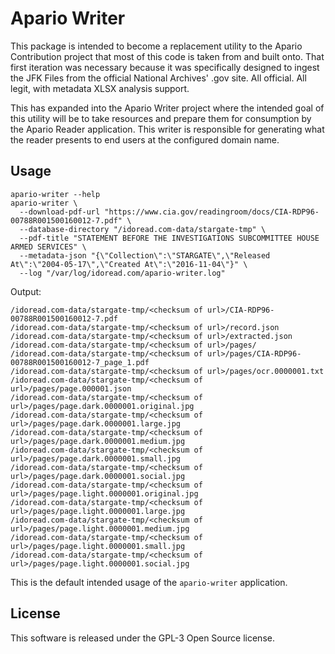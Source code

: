 # Apario Writer

This package is intended to become a replacement utility to the Apario Contribution
project that most of this code is taken from and built onto. That first iteration 
was necessary because it was specifically designed to ingest the JFK Files from the
official National Archives' .gov site. All official. All legit, with metadata XLSX 
analysis support. 

This has expanded into the Apario Writer project where the intended goal of this
utility will be to take resources and prepare them for consumption by the Apario
Reader application. This writer is responsible for generating what the reader 
presents to end users at the configured domain name. 

## Usage

```shell
apario-writer --help
apario-writer \
  --download-pdf-url "https://www.cia.gov/readingroom/docs/CIA-RDP96-00788R001500160012-7.pdf" \
  --database-directory "/idoread.com-data/stargate-tmp" \
  --pdf-title "STATEMENT BEFORE THE INVESTIGATIONS SUBCOMMITTEE HOUSE ARMED SERVICES" \
  --metadata-json "{\"Collection\":\"STARGATE\",\"Released At\":\"2004-05-17\",\"Created At\":\"2016-11-04\"}" \
  --log "/var/log/idoread.com/apario-writer.log"
```

Output: 

```log
/idoread.com-data/stargate-tmp/<checksum of url>/CIA-RDP96-00788R001500160012-7.pdf
/idoread.com-data/stargate-tmp/<checksum of url>/record.json
/idoread.com-data/stargate-tmp/<checksum of url>/extracted.json
/idoread.com-data/stargate-tmp/<checksum of url>/pages/
/idoread.com-data/stargate-tmp/<checksum of url>/pages/CIA-RDP96-00788R001500160012-7_page_1.pdf
/idoread.com-data/stargate-tmp/<checksum of url>/pages/ocr.0000001.txt
/idoread.com-data/stargate-tmp/<checksum of url>/pages/page.000001.json
/idoread.com-data/stargate-tmp/<checksum of url>/pages/page.dark.0000001.original.jpg
/idoread.com-data/stargate-tmp/<checksum of url>/pages/page.dark.0000001.large.jpg
/idoread.com-data/stargate-tmp/<checksum of url>/pages/page.dark.0000001.medium.jpg
/idoread.com-data/stargate-tmp/<checksum of url>/pages/page.dark.0000001.small.jpg
/idoread.com-data/stargate-tmp/<checksum of url>/pages/page.dark.0000001.social.jpg
/idoread.com-data/stargate-tmp/<checksum of url>/pages/page.light.0000001.original.jpg
/idoread.com-data/stargate-tmp/<checksum of url>/pages/page.light.0000001.large.jpg
/idoread.com-data/stargate-tmp/<checksum of url>/pages/page.light.0000001.medium.jpg
/idoread.com-data/stargate-tmp/<checksum of url>/pages/page.light.0000001.small.jpg
/idoread.com-data/stargate-tmp/<checksum of url>/pages/page.light.0000001.social.jpg
```

This is the default intended usage of the `apario-writer` application. 

## License

This software is released under the GPL-3 Open Source license.